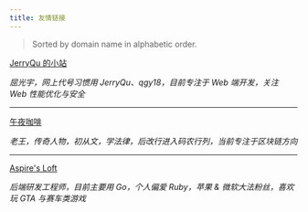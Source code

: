 ```yaml
---
title: 友情链接
---
```


> Sorted by domain name in alphabetic order.

[JerryQu 的小站](https://imququ.com/)

*屈光宇，网上代号习惯用 JerryQu、qgy18，目前专注于 Web 端开发，关注 Web 性能优化与安全*

---

[午夜咖啡](http://jolestar.com/)

*老王，传奇人物，初从文，学法律，后改行进入码农行列，当前专注于区块链方向*

---

[Aspire's Loft](https://pjw.io/)

*后端研发工程师，目前主要用 Go，个人偏爱 Ruby，苹果 & 微软大法粉丝，喜欢玩 GTA 与赛车类游戏*
